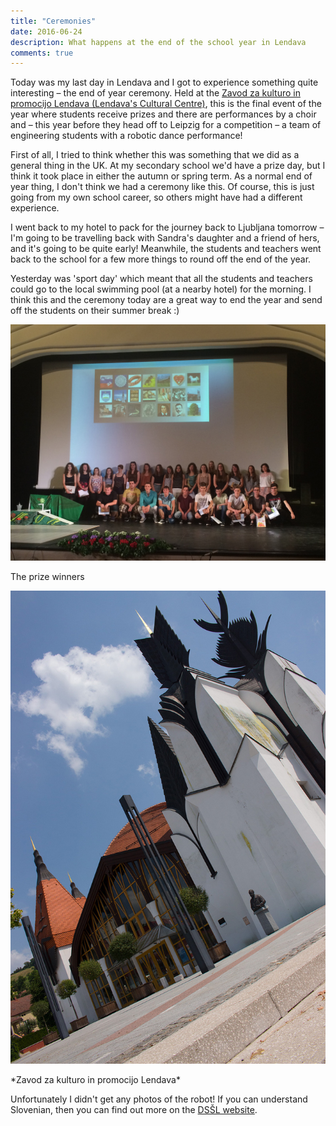 ```yaml
---
title: "Ceremonies"
date: 2016-06-24
description: What happens at the end of the school year in Lendava
comments: true
---
```


Today was my last day in Lendava and I got to experience something quite interesting – the end of year ceremony. Held at the [Zavod za kulturo in promocijo Lendava (Lendava's Cultural Centre)](http://www.zkp-lendava.si), this is the final event of the year where students receive prizes and there are performances by a choir and – this year before they head off to Leipzig for a competition – a team of engineering students with a robotic dance performance!

First of all, I tried to think whether this was something that we did as a general thing in the UK. At my secondary school we'd have a prize day, but I think it took place in either the autumn or spring term. As a normal end of year thing, I don't think we had a ceremony like this. Of course, this is just going from my own school career, so others might have had a different experience.

I went back to my hotel to pack for the journey back to Ljubljana tomorrow – I'm going to be travelling back with Sandra's daughter and a friend of hers, and it's going to be quite early! Meanwhile, the students and teachers went back to the school for a few more things to round off the end of the year.

Yesterday was 'sport day' which meant that all the students and teachers could go to the local swimming pool (at a nearby hotel) for the morning. I think this and the ceremony today are a great way to end the year and send off the students on their summer break :)

![Prize winners](https://raw.githubusercontent.com/elthacks/elthacks.github.io/master/assets/images/prize-winners.jpg)
<p class="caption">The prize winners</p>

![The Cultural Centre in Lendava](https://raw.githubusercontent.com/elthacks/elthacks.github.io/master/assets/images/cultural-centre.jpg)
<p class="caption">*Zavod za kulturo in promocijo Lendava*</p>

Unfortunately I didn't get any photos of the robot! If you can understand Slovenian, then you can find out more on the [DSŠL website](http://www.dssl.si/robobum-2016/).
